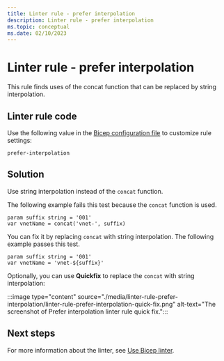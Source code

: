 ```yaml
---
title: Linter rule - prefer interpolation
description: Linter rule - prefer interpolation
ms.topic: conceptual
ms.date: 02/10/2023
---
```


# Linter rule - prefer interpolation

This rule finds uses of the concat function that can be replaced by string interpolation.

## Linter rule code

Use the following value in the [Bicep configuration file](bicep-config-linter.md) to customize rule settings:

`prefer-interpolation`

## Solution

Use string interpolation instead of the `concat` function.

The following example fails this test because the `concat` function is used.

```bicep
param suffix string = '001'
var vnetName = concat('vnet-', suffix)
```

You can fix it by replacing `concat` with string interpolation. The following example passes this test.

```bicep
param suffix string = '001'
var vnetName = 'vnet-${suffix}'
```

Optionally, you can use **Quickfix** to replace the `concat` with string interpolation:

:::image type="content" source="./media/linter-rule-prefer-interpolation/linter-rule-prefer-interpolation-quick-fix.png" alt-text="The screenshot of Prefer interpolation linter rule quick fix.":::

## Next steps

For more information about the linter, see [Use Bicep linter](./linter.md).
